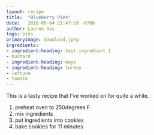 ```yaml
---
layout: recipe
title:  "Blueberry Pies"
date:   2016-05-04 21:47:29 -0700
author: Lauren Oas
tags: pies
primaryimage: download.jpeg
ingredients: 
- ingredient-heading: test ingredient 1
- mustard
- ingredient-heading: mayo
- ingredient-heading: turkey
- lettuce
- tomato
---
```

This is a tasty recipe that I've worked on for quite a while. 

1. preheat oven to 250degrees F
2. mix ingredients
3. put ingredients into cookies
4. bake cookies for 11 minutes

<!-- ![My helpful screenshot]({{ site.baseurl }}/assets/download.jpeg) -->